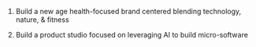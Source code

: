 1. Build a new age health-focused brand centered blending technology, nature, & fitness

2. Build a product studio focused on leveraging AI to build micro-software 

